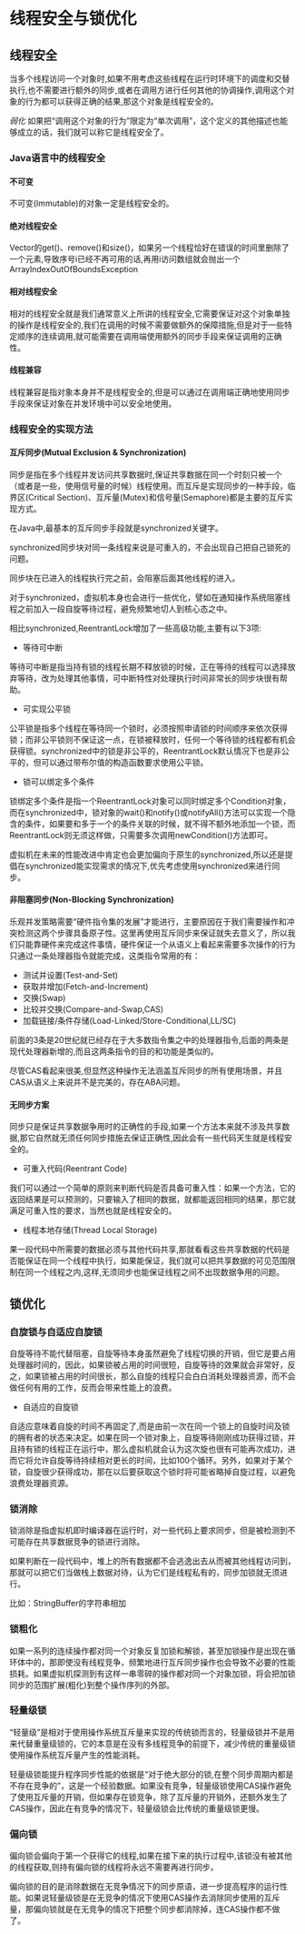 # 线程安全与锁优化

## 线程安全

当多个线程访问一个对象时,如果不用考虑这些线程在运行时环境下的调度和交替执行,也不需要进行额外的同步,或者在调用方进行任何其他的协调操作,调用这个对象的行为都可以获得正确的结果,那这个对象是线程安全的。

*弱化* 如果把“调用这个对象的行为”限定为“单次调用”，这个定义的其他描述也能够成立的话，我们就可以称它是线程安全了。

### Java语言中的线程安全

#### 不可变

不可变(Immutable)的对象一定是线程安全的。

#### 绝对线程安全

Vector的get()、remove()和size()，如果另一个线程恰好在错误的时间里删除了一个元素,导致序号i已经不再可用的话,再用i访问数组就会抛出一个ArraylndexOutOfBoundsException

#### 相对线程安全

相对的线程安全就是我们通常意义上所讲的线程安全,它需要保证对这个对象单独的操作是线程安全的,我们在调用的时候不需要做额外的保障措施,但是对于一些特定顺序的连续调用,就可能需要在调用端使用额外的同步手段来保证调用的正确性。

#### 线程兼容

线程兼容是指对象本身并不是线程安全的,但是可以通过在调用端正确地使用同步手段來保证对象在并发环境中可以安全地使用。

### 线程安全的实现方法

#### 互斥同步(Mutual Exclusion & Synchronization)

同步是指在多个线程并发访问共享数据时,保证共享数据在同一个时刻只被一个（或者是一些，使用信号量的时候）线程使用。而互斥是实现同步的一种手段，临界区(Critical Section)、互斥量(Mutex)和信号量(Semaphore)都是主要的互斥实现方式。

在Java中,最基本的互斥同步手段就是synchronized关键字。

synchronized同步块对同一条线程来说是可重入的，不会出现自己把自己锁死的问题。

同步块在已进入的线程执行完之前，会阻塞后面其他线程的进入。

对于synchronized，虚拟机本身也会进行一些优化，譬如在通知操作系统阻塞线程之前加入一段自旋等待过程，避免频繁地切人到核心态之中。

相比synchronized,ReentrantLock增加了一些高级功能,主要有以下3项:

- 等待可中断

等待可中断是指当持有锁的线程长期不释放锁的时候，正在等待的线程可以选择放弃等待，改为处理其他事情，可中断特性对处理执行时间非常长的同步块很有帮助。

- 可实现公平锁

公平锁是指多个线程在等待同一个锁时，必须按照申请锁的时间顺序来依次获得锁；而非公平锁则不保证这一点，在锁被释放时，任何一个等待锁的线程都有机会获得锁。synchronized中的锁是非公平的，ReentrantLock默认情况下也是非公平的，但可以通过带布尔值的构造函数要求使用公平锁。

- 锁可以绑定多个条件

锁绑定多个条件是指一个ReentrantLock对象可以同时绑定多个Condition对象，而在synchronized中，锁对象的wait()和notify()或notifyAll()方法可以实现一个隐含的条件，如果要和多于一个的条件关联的时候，就不得不额外地添加一个锁，而ReentrantLock则无须这样做，只需要多次调用newCondition()方法即可。

虚拟机在未来的性能改进中肯定也会更加偏向于原生的synchronized,所以还是提倡在synchronized能实现需求的情况下,优先考虑使用synchronized来进行同步。

#### 非阻塞同步(Non-Blocking Synchronization)

乐观并发策略需要“硬件指令集的发展”才能进行，主要原因在于我们需要操作和冲突检测这两个步骤具备原子性。这里再使用互斥同步来保证就失去意义了，所以我们只能靠硬件来完成这件事情，硬件保证一个从语义上看起来需要多次操作的行为只通过一条处理器指令就能完成，这类指令常用的有：

- 测试并设置(Test-and-Set)
- 获取并增加(Fetch-and-Increment)
- 交换(Swap)
- 比较并交换(Compare-and-Swap,CAS)
- 加载链接/条件存储(Load-Linked/Store-Conditional,LL/SC)

前面的3条是20世纪就已经存在于大多数指令集之中的处理器指令,后面的两条是现代处理器新增的,而且这两条指令的目的和功能是类似的。

尽管CAS看起来很美,但显然这种操作无法涵盖互斥同步的所有使用场景，并且CAS从语义上来说并不是完美的，存在ABA问题。

#### 无同步方案

同步只是保证共享数据争用时的正确性的手段,如果一个方法本来就不涉及共享数据,那它自然就无须任何同步措施去保证正确性,因此会有一些代码天生就是线程安全的。

- 可重入代码(Reentrant Code)

我们可以通过一个简单的原则来判断代码是否具备可重入性：如果一个方法，它的返回结果是可以预测的，只要输入了相同的数据，就都能返回相同的结果，那它就满足可重入性的要求，当然也就是线程安全的。

- 线程本地存储(Thread Local Storage)

果一段代码中所需要的数据必须与其他代码共享,那就看看这些共享数据的代码是否能保证在同一个线程中执行，如果能保证，我们就可以把共享数据的可见范围限制在同一个线程之内,这样,无须同步也能保证线程之间不出现数据争用的问题。

## 锁优化

### 自旋锁与自适应自旋锁

自旋等待不能代替阻塞，自旋等待本身虽然避免了线程切换的开销，但它是要占用处理器时间的，因此，如果锁被占用的时间很短，自旋等待的效果就会非常好，反之，如果锁被占用的时间很长，那么自旋的线程只会白白消耗处理器资源，而不会做任何有用的工作，反而会带来性能上的浪费。

- 自适应的自旋锁

自适应意味着自旋的时间不再固定了,而是由前一次在同一个锁上的自旋时间及锁的拥有者的状态来决定。如果在同一个锁对象上，自旋等待刚刚成功获得过锁，并且持有锁的线程正在运行中，那么虚拟机就会认为这次旋也很有可能再次成功，进而它将允许自旋等待持续相对更长的时间，比如100个循环。另外，如果对于某个锁，自旋很少获得成功，那在以后要获取这个锁时将可能省略掉自旋过程，以避免浪费处理器资源。

### 锁消除

锁消除是指虚拟机即时编译器在运行时，对一些代码上要求同步，但是被检测到不可能存在共享数据竞争的锁进行消除。

如果判断在一段代码中，堆上的所有数据都不会逃逸出去从而被其他线程访问到，那就可以把它们当做栈上数据对待，认为它们是线程私有的，同步加锁就无须进行。

比如：StringBuffer的字符串相加

### 锁粗化

如果一系列的连续操作都对同一个对象反复加锁和解锁，甚至加锁操作是出现在循环体中的，那即使没有线程竞争，频繁地进行互斥同步操作也会导致不必要的性能损耗。如果虚拟机探测到有这样一串零碎的操作都对同一个对象加锁，将会把加锁同步的范围扩展(粗化)到整个操作序列的外部。

### 轻量级锁

“轻量级”是相对于使用操作系统互斥量来实现的传统锁而言的，轻量级锁并不是用来代替重量级锁的，它的本意是在没有多线程竞争的前提下，减少传统的重量级锁使用操作系统互斥量产生的性能消耗。

轻量级锁能提升程序同步性能的依据是“对于绝大部分的锁,在整个同步周期内都是不存在竞争的”，这是一个经验数据。如果没有竞争，轻量级锁使用CAS操作避免了使用互斥量的开销，但如果存在锁竞争，除了互斥量的开销外，还额外发生了CAS操作，因此在有竞争的情况下，轻量级锁会比传统的重量级锁更慢。

### 偏向锁

偏向锁会偏向于第一个获得它的线程,如果在接下来的执行过程中,该锁没有被其他的线程获取,则持有偏向锁的线程将永远不需要再进行同步。

偏向锁的目的是消除数据在无竞争情况下的同步原语，进一步提高程序的运行性能。如果说轻量级锁是在无竞争的情况下使用CAS操作去消除同步使用的互斥量，那偏向锁就是在无竞争的情况下把整个同步都消除掉，连CAS操作都不做了。
